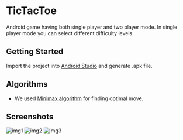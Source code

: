 # TicTacToe
Android game having both single player and two player mode. In single player mode you can select different difficulty levels.

## Getting Started
Import the project into [Android Studio](https://developer.android.com/studio/index.html) and generate .apk file.

## Algorithms
* We used [Minimax algorithm](http://www.geeksforgeeks.org/minimax-algorithm-in-game-theory-set-3-tic-tac-toe-ai-finding-optimal-move/) for finding optimal move.

## Screenshots
![img1](http://i.imgur.com/2Sn9APPm.png) ![img2](http://i.imgur.com/W9rXS8zm.png) ![img3](http://i.imgur.com/CXcaspvm.png)
